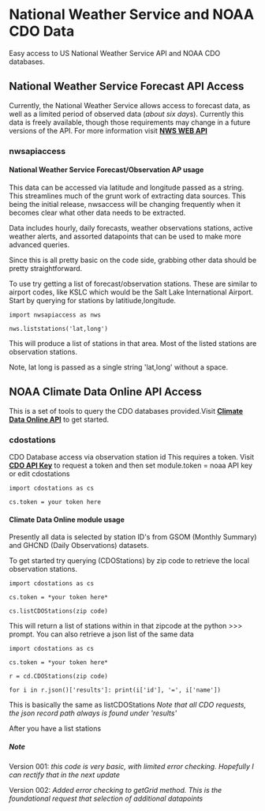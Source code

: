 # National Weather Service and NOAA CDO Data

Easy access to US National Weather Service API and  NOAA CDO databases.

## National Weather Service Forecast API Access

Currently, the National Weather Service allows access to forecast data, as well as a limited period of observed data (*about six days*). Currently this data is freely available, though those requirements may change in a future versions of the API. For more information visit [**NWS WEB API**](https://www.weather.gov/documentation/services-web-api)

### nwsapiaccess

#### National Weather Service Forecast/Observation AP usage

This data can be accessed via latitude and longitude passed as a string. This streamlines much of the grunt work of extracting data sources. This being the initial release, nwsaccess will be changing frequently when it becomes clear what other data needs to be extracted.

Data includes hourly, daily forecasts, weather observations stations, active weather alerts, and assorted datapoints that can be used to make more advanced queries.

Since this is all pretty basic on the code side, grabbing other data should be pretty straightforward.

To use try getting a list of forecast/observation stations. These are similar to airport codes, like KSLC which would be the Salt Lake International Airport. Start by querying for stations by latitiude,longitude.

`import nwsapiaccess as nws`

`nws.liststations('lat,long')`

This will produce a list of stations in that area. Most of the listed stations are observation stations.

Note, lat long is passed as a single string 'lat,long' without a space.

## NOAA Climate Data Online API Access

This is a set of tools to query the CDO databases provided.Visit [**Climate Data Online API**](https://www.ncdc.noaa.gov/cdo-web/webservices/v2#gettingStarted) to get started.

### cdostations  

CDO Database access via observation station id This requires a token. Visit [**CDO API Key**](https://www.ncdc.noaa.gov/cdo-web/token) to request a token and then set module.token = noaa API key or edit cdostations

`import cdostations as cs`

`cs.token = your token here`

#### Climate Data Online module usage

Presently all data is selected by station ID's from GSOM (Monthly Summary) and GHCND (Daily Observations) datasets.

To get started try querying (CDOStations) by zip code to retrieve the local observation stations.

`import cdostations as cs`

`cs.token = *your token here*`

`cs.listCDOStations(zip code)`

This will return a list of stations within in that zipcode at the python >>> prompt. You can also retrieve a json list of the same data

`import cdostations as cs`

`cs.token = *your token here*`

`r = cd.CDOStations(zip code)`

`for i in r.json()['results']: print(i['id'], '=', i['name'])`

This is basically the same as listCDOStations
*Note that all CDO requests, the json record path always is found under 'results'*

After you have a list stations

##### Note

Version 001: *this code is very basic, with limited error checking. Hopefully I can rectify that in the next update*

Version 002: *Added error checking to getGrid method. This is the foundational request that selection of additional datapoints*

